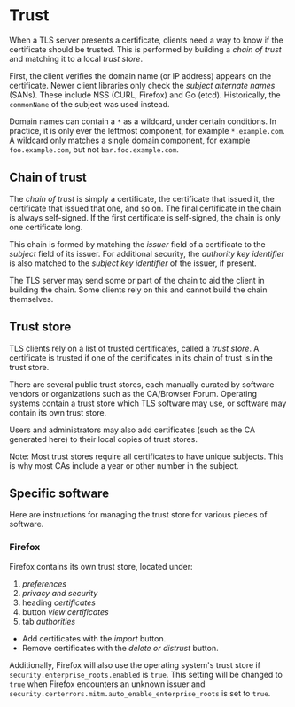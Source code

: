 # Trust

When a TLS server presents a certificate, clients need a way to know if the
certificate should be trusted. This is performed by building a _chain of trust_
and matching it to a local _trust store_.

First, the client verifies the domain name (or IP address) appears on the
certificate. Newer client libraries only check the _subject alternate names_
(SANs). These include NSS (CURL, Firefox) and Go (etcd). Historically, the
`commonName` of the subject was used instead.

Domain names can contain a `*` as a wildcard, under certain conditions. In
practice, it is only ever the leftmost component, for example `*.example.com`.
A wildcard only matches a single domain component, for example
`foo.example.com`, but not `bar.foo.example.com`.

## Chain of trust

The _chain of trust_ is simply a certificate, the certificate that issued it,
the certificate that issued that one, and so on. The final certificate in the
chain is always self-signed. If the first certificate is self-signed, the chain
is only one certificate long.

This chain is formed by matching the _issuer_ field of a certificate to the
_subject_ field of its issuer. For additional security, the _authority key
identifier_ is also matched to the _subject key identifier_ of the issuer, if
present.

The TLS server may send some or part of the chain to aid the client in building
the chain. Some clients rely on this and cannot build the chain themselves.

## Trust store

TLS clients rely on a list of trusted certificates, called a _trust store_. A
certificate is trusted if one of the certificates in its chain of trust is in
the trust store.

There are several public trust stores, each manually curated by software
vendors or organizations such as the CA/Browser Forum. Operating systems
contain a trust store which TLS software may use, or software may contain its
own trust store.

Users and administrators may also add certificates (such as the CA generated
here) to their local copies of trust stores.

Note: Most trust stores require all certificates to have unique subjects. This
is why most CAs include a year or other number in the subject.

## Specific software

Here are instructions for managing the trust store for various pieces of
software.

### Firefox

Firefox contains its own trust store, located under:

 1. _preferences_
 2. _privacy and security_
 3. heading _certificates_
 4. button _view certificates_
 5. tab _authorities_

  - Add certificates with the _import_ button.
  - Remove certificates with the _delete or distrust_ button.

Additionally, Firefox will also use the operating system's trust store if
`security.enterprise_roots.enabled` is `true`. This setting will be changed to
`true` when Firefox encounters an unknown issuer and 
`security.certerrors.mitm.auto_enable_enterprise_roots` is set to `true`.
